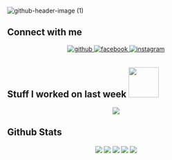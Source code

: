 ![github-header-image (1)](https://user-images.githubusercontent.com/69795132/176165354-94bf4801-0dc5-4708-ab62-4bb3340fad57.png)

## Connect with me  
<div align="center">
<a href="https://github.com/9Kritsada" target="_blank">
<img src=https://img.shields.io/badge/github-%2324292e.svg?&style=for-the-badge&logo=github&logoColor=white alt=github style="margin-bottom: 5px;" />
</a>
<a href="https://www.facebook.com/9kritsada" target="_blank">
<img src=https://img.shields.io/badge/facebook-%232E87FB.svg?&style=for-the-badge&logo=facebook&logoColor=white alt=facebook style="margin-bottom: 5px;" />
</a>
<a href="https://instagram.com/9Kritsada" target="_blank">
<img src=https://img.shields.io/badge/instagram-%23000000.svg?&style=for-the-badge&logo=instagram&logoColor=white alt=instagram style="margin-bottom: 5px;" />
</a>  
</div>  

<h2> Stuff I worked on last week  <img src = "https://media1.giphy.com/media/JZ40cnfnN11KycrvMF/giphy.gif?cid=ecf05e47a0n3gi1bfqntqmob8g9aid1oyj2wr3ds3mg700bl&rid=giphy.gif" width = 70px> </h2> 
<p align="center">
  <a href="https://skillicons.dev">
    <img src="https://skillicons.dev/icons?i=js,html,css,vscode,git" />
  </a>
</p>

## Github Stats  
<div align="center">
  <img src="https://github-profile-summary-cards.vercel.app/api/cards/profile-details?username=9Kritsada&theme=vue" align="center" />
  <img src="https://github-profile-summary-cards.vercel.app/api/cards/repos-per-language?username=9Kritsada&theme=vue" align="center" />
  <img src="https://github-profile-summary-cards.vercel.app/api/cards/most-commit-language?username=9Kritsada&theme=vue" align="center" />
  <img src="https://github-profile-summary-cards.vercel.app/api/cards/stats?username=9Kritsada&theme=vue" align="center" />
  <img src="https://github-profile-summary-cards.vercel.app/api/cards/productive-time?username=9Kritsada&theme=vue&utcOffset=8" align="center" />
</div>  

<!-- <a href="https://github.com/anuraghazra/github-readme-stats"><img align="center" src="https://github-readme-stats.vercel.app/api?username=9Kritsada&show_icons=true&include_all_commits=true&theme=buefy&hide_border=true" alt="Anurag's github stats" /></a><a href="https://github.com/anuraghazra/github-readme-stats"><img align="center" src="https://github-readme-stats.vercel.app/api/top-langs/?username=9Kritsada&theme=buefy&hide_border=true&layout=compact" /></a> -->

<!-- [![GitHub WidgetBox](https://github-widgetbox.vercel.app/api/profile?username=9Kritsada&data=followers,repositories,stars,commits)](https://github.com/Jurredr/github-widgetbox) -->


